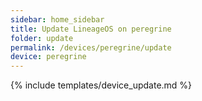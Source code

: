 ```yaml
---
sidebar: home_sidebar
title: Update LineageOS on peregrine
folder: update
permalink: /devices/peregrine/update
device: peregrine
---
```

{% include templates/device_update.md %}
